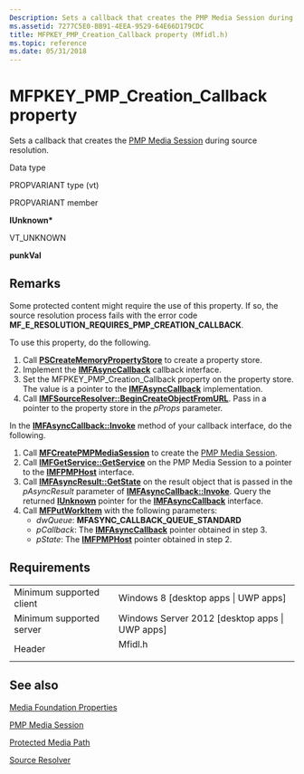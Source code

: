 ```yaml
---
Description: Sets a callback that creates the PMP Media Session during source resolution.
ms.assetid: 7277C5E0-BB91-4EEA-9529-64E66D179CDC
title: MFPKEY_PMP_Creation_Callback property (Mfidl.h)
ms.topic: reference
ms.date: 05/31/2018
---
```


# MFPKEY\_PMP\_Creation\_Callback property

Sets a callback that creates the [PMP Media Session](pmp-media-session.md) during source resolution.



Data type

PROPVARIANT type (vt)

PROPVARIANT member

**IUnknown\***

VT\_UNKNOWN

**punkVal**



## Remarks

Some protected content might require the use of this property. If so, the source resolution process fails with the error code **MF\_E\_RESOLUTION\_REQUIRES\_PMP\_CREATION\_CALLBACK**.

To use this property, do the following.

1.  Call [**PSCreateMemoryPropertyStore**](https://msdn.microsoft.com/en-us/library/Bb776489(v=VS.85).aspx) to create a property store.
2.  Implement the [**IMFAsyncCallback**](/windows/desktop/api/mfobjects/nn-mfobjects-imfasynccallback) callback interface.
3.  Set the MFPKEY\_PMP\_Creation\_Callback property on the property store. The value is a pointer to the [**IMFAsyncCallback**](/windows/desktop/api/mfobjects/nn-mfobjects-imfasynccallback) implementation.
4.  Call [**IMFSourceResolver::BeginCreateObjectFromURL**](/windows/desktop/api/mfidl/nf-mfidl-imfsourceresolver-begincreateobjectfromurl). Pass in a pointer to the property store in the *pProps* parameter.

In the [**IMFAsyncCallback::Invoke**](/windows/desktop/api/mfobjects/nf-mfobjects-imfasynccallback-invoke) method of your callback interface, do the following.

1.  Call [**MFCreatePMPMediaSession**](/windows/desktop/api/mfidl/nf-mfidl-mfcreatepmpmediasession) to create the [PMP Media Session](pmp-media-session.md).
2.  Call [**IMFGetService::GetService**](/windows/desktop/api/mfidl/nf-mfidl-imfgetservice-getservice) on the PMP Media Session to a pointer to the [**IMFPMPHost**](/windows/desktop/api/mfidl/nn-mfidl-imfpmphost) interface.
3.  Call [**IMFAsyncResult::GetState**](/windows/desktop/api/mfobjects/nf-mfobjects-imfasyncresult-getstate) on the result object that is passed in the *pAsyncResult* parameter of [**IMFAsyncCallback::Invoke**](/windows/desktop/api/mfobjects/nf-mfobjects-imfasynccallback-invoke). Query the returned [**IUnknown**](https://msdn.microsoft.com/en-us/library/ms680509(v=VS.85).aspx) pointer for the [**IMFAsyncCallback**](/windows/desktop/api/mfobjects/nn-mfobjects-imfasynccallback) interface.
4.  Call [**MFPutWorkItem**](/windows/desktop/api/mfapi/nf-mfapi-mfputworkitem) with the following parameters:
    -   *dwQueue*: **MFASYNC\_CALLBACK\_QUEUE\_STANDARD**
    -   *pCallback*: The [**IMFAsyncCallback**](/windows/desktop/api/mfobjects/nn-mfobjects-imfasynccallback) pointer obtained in step 3.
    -   *pState*: The [**IMFPMPHost**](/windows/desktop/api/mfidl/nn-mfidl-imfpmphost) pointer obtained in step 2.

## Requirements



|                                     |                                                                                    |
|-------------------------------------|------------------------------------------------------------------------------------|
| Minimum supported client<br/> | Windows 8 \[desktop apps \| UWP apps\]<br/>                                  |
| Minimum supported server<br/> | Windows Server 2012 \[desktop apps \| UWP apps\]<br/>                        |
| Header<br/>                   | <dl> <dt>Mfidl.h</dt> </dl> |



## See also

<dl> <dt>

[Media Foundation Properties](media-foundation-properties.md)
</dt> <dt>

[PMP Media Session](pmp-media-session.md)
</dt> <dt>

[Protected Media Path](protected-media-path.md)
</dt> <dt>

[Source Resolver](source-resolver.md)
</dt> </dl>

 

 




